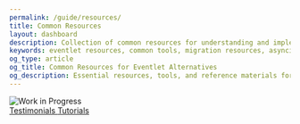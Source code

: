 ```yaml
---
permalink: /guide/resources/
title: Common Resources
layout: dashboard
description: Collection of common resources for understanding and implementing alternatives to Eventlet. These resources provide essential references, tools, and community-supported solutions to assist in your migration process.
keywords: eventlet resources, common tools, migration resources, asyncio resources, threading reference, community solutions, developer tools, code libraries, implementation guides
og_type: article
og_title: Common Resources for Eventlet Alternatives
og_description: Essential resources, tools, and reference materials for developers implementing alternatives to Eventlet in their applications.
---
```


<div class="work-in-progress">
  <div class="wip-image">
    <img src="{{ site.baseurl }}/images/wip2.svg" alt="Work in Progress" class="wip-svg" />
  </div>
</div>

<div class="mt-10 flex justify-between">
    <a href="{{ site.baseurl }}{% link guide/testimonials.md %}" class="inline-block bg-gradient-to-r from-yellow-400 to-yellow-600 text-gray-900 font-semibold py-3 px-8 rounded hover:scale-105 transition-transform">
        <i class="fas fa-arrow-left mr-2"></i>Testimonials
    </a>
    <a href="{{ site.baseurl }}{% link guide/tutorials.md %}" class="inline-block bg-gradient-to-r from-cyan-400 to-blue-600 text-gray-900 font-semibold py-3 px-8 rounded hover:scale-105 transition-transform">
        Tutorials<i class="fas fa-arrow-right ml-2"></i>
    </a>
</div>